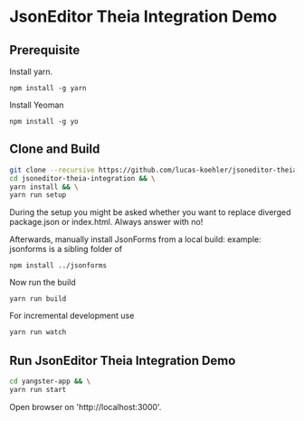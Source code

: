 # JsonEditor Theia Integration Demo

## Prerequisite
Install yarn.
```
npm install -g yarn
```


Install Yeoman
```
npm install -g yo
```
## Clone and Build


```bash
git clone --recursive https://github.com/lucas-koehler/jsoneditor-theia-integration.git && \
cd jsoneditor-theia-integration && \
yarn install && \
yarn run setup
```

During the setup you might be asked whether you want to replace diverged package.json or index.html. Always answer with no!


Afterwards, manually install JsonForms from a local build:
example: jsonforms is a sibling folder of
```
npm install ../jsonforms
```

Now run the build
```
yarn run build
```

For incremental development use
```bash
yarn run watch
```

## Run JsonEditor Theia Integration Demo

```bash
cd yangster-app && \
yarn run start
```

Open browser on 'http://localhost:3000'.

